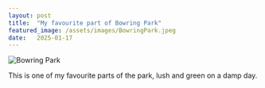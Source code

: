 ```yaml
---
layout: post
title:  "My favourite part of Bowring Park"
featured_image: /assets/images/BowringPark.jpeg
date:   2025-01-17
---
```


![Bowring Park](/find-the-beauty/assets/images/BowringPark.jpeg)

This is one of my favourite parts of the park, lush and green on a damp day.
